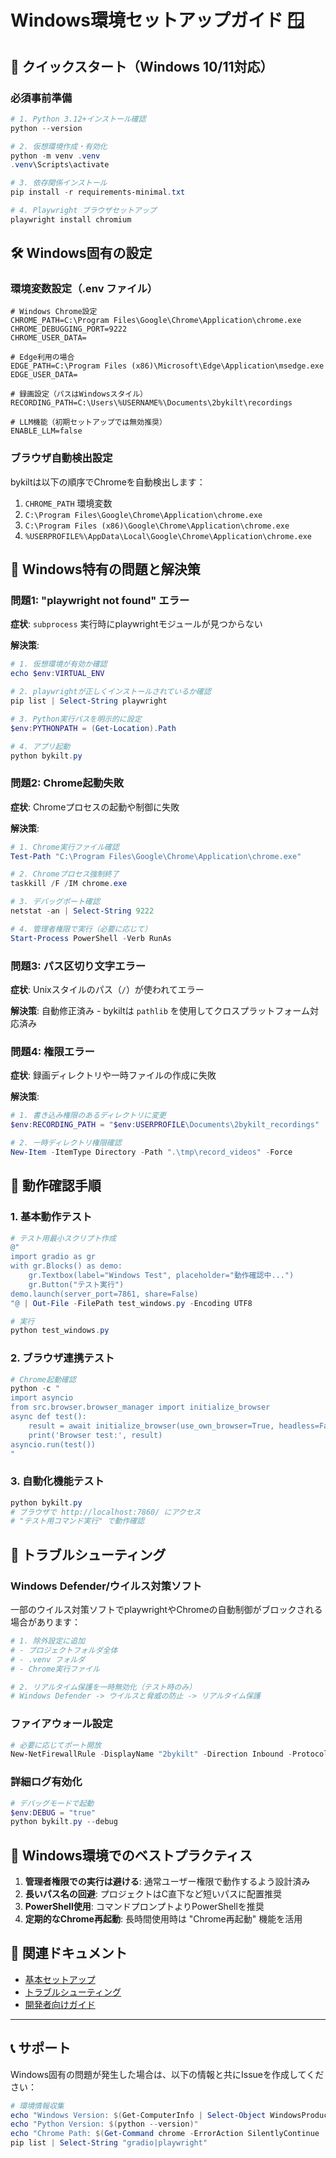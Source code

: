# Windows環境セットアップガイド 🪟

## 🚀 クイックスタート（Windows 10/11対応）

### 必須事前準備

```powershell
# 1. Python 3.12+インストール確認
python --version

# 2. 仮想環境作成・有効化
python -m venv .venv
.venv\Scripts\activate

# 3. 依存関係インストール
pip install -r requirements-minimal.txt

# 4. Playwright ブラウザセットアップ
playwright install chromium
```

## 🛠️ Windows固有の設定

### 環境変数設定（.env ファイル）

```env
# Windows Chrome設定
CHROME_PATH=C:\Program Files\Google\Chrome\Application\chrome.exe
CHROME_DEBUGGING_PORT=9222
CHROME_USER_DATA=

# Edge利用の場合
EDGE_PATH=C:\Program Files (x86)\Microsoft\Edge\Application\msedge.exe
EDGE_USER_DATA=

# 録画設定（パスはWindowsスタイル）
RECORDING_PATH=C:\Users\%USERNAME%\Documents\2bykilt\recordings

# LLM機能（初期セットアップでは無効推奨）
ENABLE_LLM=false
```

### ブラウザ自動検出設定

bykiltは以下の順序でChromeを自動検出します：

1. `CHROME_PATH` 環境変数
2. `C:\Program Files\Google\Chrome\Application\chrome.exe`
3. `C:\Program Files (x86)\Google\Chrome\Application\chrome.exe`
4. `%USERPROFILE%\AppData\Local\Google\Chrome\Application\chrome.exe`

## 🔧 Windows特有の問題と解決策

### 問題1: "playwright not found" エラー

**症状**: `subprocess` 実行時にplaywrightモジュールが見つからない

**解決策**:
```powershell
# 1. 仮想環境が有効か確認
echo $env:VIRTUAL_ENV

# 2. playwrightが正しくインストールされているか確認
pip list | Select-String playwright

# 3. Python実行パスを明示的に設定
$env:PYTHONPATH = (Get-Location).Path

# 4. アプリ起動
python bykilt.py
```

### 問題2: Chrome起動失敗

**症状**: Chromeプロセスの起動や制御に失敗

**解決策**:
```powershell
# 1. Chrome実行ファイル確認
Test-Path "C:\Program Files\Google\Chrome\Application\chrome.exe"

# 2. Chromeプロセス強制終了
taskkill /F /IM chrome.exe

# 3. デバッグポート確認
netstat -an | Select-String 9222

# 4. 管理者権限で実行（必要に応じて）
Start-Process PowerShell -Verb RunAs
```

### 問題3: パス区切り文字エラー

**症状**: Unixスタイルのパス（`/`）が使われてエラー

**解決策**: 自動修正済み - bykiltは `pathlib` を使用してクロスプラットフォーム対応済み

### 問題4: 権限エラー

**症状**: 録画ディレクトリや一時ファイルの作成に失敗

**解決策**:
```powershell
# 1. 書き込み権限のあるディレクトリに変更
$env:RECORDING_PATH = "$env:USERPROFILE\Documents\2bykilt_recordings"

# 2. 一時ディレクトリ権限確認
New-Item -ItemType Directory -Path ".\tmp\record_videos" -Force
```

## 📱 動作確認手順

### 1. 基本動作テスト
```powershell
# テスト用最小スクリプト作成
@"
import gradio as gr
with gr.Blocks() as demo:
    gr.Textbox(label="Windows Test", placeholder="動作確認中...")
    gr.Button("テスト実行")
demo.launch(server_port=7861, share=False)
"@ | Out-File -FilePath test_windows.py -Encoding UTF8

# 実行
python test_windows.py
```

### 2. ブラウザ連携テスト
```powershell
# Chrome起動確認
python -c "
import asyncio
from src.browser.browser_manager import initialize_browser
async def test():
    result = await initialize_browser(use_own_browser=True, headless=False)
    print('Browser test:', result)
asyncio.run(test())
"
```

### 3. 自動化機能テスト
```powershell
python bykilt.py
# ブラウザで http://localhost:7860/ にアクセス
# "テスト用コマンド実行" で動作確認
```

## 🚨 トラブルシューティング

### Windows Defender/ウイルス対策ソフト

一部のウイルス対策ソフトでplaywrightやChromeの自動制御がブロックされる場合があります：

```powershell
# 1. 除外設定に追加
# - プロジェクトフォルダ全体
# - .venv フォルダ
# - Chrome実行ファイル

# 2. リアルタイム保護を一時無効化（テスト時のみ）
# Windows Defender -> ウイルスと脅威の防止 -> リアルタイム保護
```

### ファイアウォール設定

```powershell
# 必要に応じてポート開放
New-NetFirewallRule -DisplayName "2bykilt" -Direction Inbound -Protocol TCP -LocalPort 7860,9222 -Action Allow
```

### 詳細ログ有効化

```powershell
# デバッグモードで起動
$env:DEBUG = "true"
python bykilt.py --debug
```

## 📝 Windows環境でのベストプラクティス

1. **管理者権限での実行は避ける**: 通常ユーザー権限で動作するよう設計済み
2. **長いパス名の回避**: プロジェクトはC直下など短いパスに配置推奨
3. **PowerShell使用**: コマンドプロンプトよりPowerShellを推奨
4. **定期的なChrome再起動**: 長時間使用時は "Chrome再起動" 機能を活用

## 🔗 関連ドキュメント

- [基本セットアップ](README.md)
- [トラブルシューティング](LLM_AS_OPTION.prompt.md)
- [開発者向けガイド](IMPLEMENTATION_SUMMARY.md)

---

## 📞 サポート

Windows固有の問題が発生した場合は、以下の情報と共にIssueを作成してください：

```powershell
# 環境情報収集
echo "Windows Version: $(Get-ComputerInfo | Select-Object WindowsProductName, WindowsVersion)"
echo "Python Version: $(python --version)"
echo "Chrome Path: $(Get-Command chrome -ErrorAction SilentlyContinue | Select-Object Source)"
pip list | Select-String "gradio|playwright"
```
